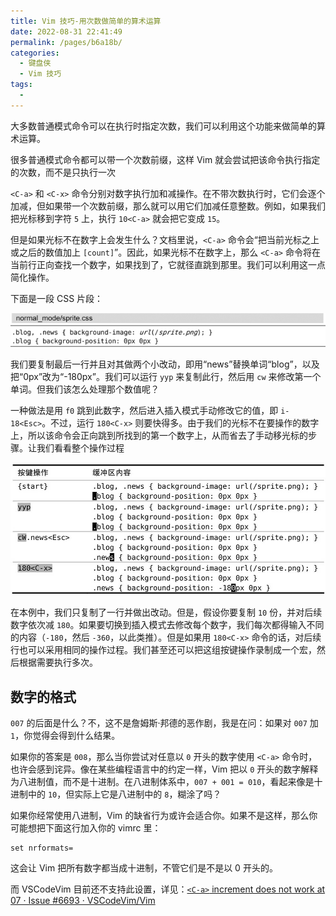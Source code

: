 ```yaml
---
title: Vim 技巧-用次数做简单的算术运算
date: 2022-08-31 22:41:49
permalink: /pages/b6a18b/
categories:
  - 键盘侠
  - Vim 技巧
tags:
  -
---
```


大多数普通模式命令可以在执行时指定次数，我们可以利用这个功能来做简单的算术运算。

很多普通模式命令都可以带一个次数前缀，这样 Vim 就会尝试把该命令执行指定的次数，而不是只执行一次

`<C-a>` 和 `<C-x>` 命令分别对数字执行加和减操作。在不带次数执行时，它们会逐个加减，但如果带一个次数前缀，那么就可以用它们加减任意整数。例如，如果我们把光标移到字符 `5` 上，执行 `10<C-a>` 就会把它变成 `15`。

但是如果光标不在数字上会发生什么？文档里说，`<C-a>` 命令会“把当前光标之上或之后的数值加上 `[count]`”。因此，如果光标不在数字上，那么 `<C-a>` 命令将在当前行正向查找一个数字，如果找到了，它就径直跳到那里。我们可以利用这一点简化操作。

下面是一段 CSS 片段：

![](../../.vuepress/public/img/vim/130.jpg)

我们要复制最后一行并且对其做两个小改动，即用“news”替换单词“blog”，以及把“0px”改为“-180px”。我们可以运行 `yyp` 来复制此行，然后用 `cw` 来修改第一个单词。但我们该怎么处理那个数值呢？

一种做法是用 `f0` 跳到此数字，然后进入插入模式手动修改它的值，即 `i-18<Esc>`。不过，运行 `180<C-x>` 则要快得多。由于我们的光标不在要操作的数字上，所以该命令会正向跳到所找到的第一个数字上，从而省去了手动移光标的步骤。让我们看看整个操作过程

![](../../.vuepress/public/img/vim/059.jpg)

在本例中，我们只复制了一行并做出改动。但是，假设你要复制 `10` 份，并对后续数字依次减 `180`。如果要切换到插入模式去修改每个数字，我们每次都得输入不同的内容（`-180`，然后 `-360`，以此类推）。但是如果用 `180<C-x>` 命令的话，对后续行也可以采用相同的操作过程。我们甚至还可以把这组按键操作录制成一个宏，然后根据需要执行多次。

## 数字的格式

`007` 的后面是什么？不，这不是詹姆斯·邦德的恶作剧，我是在问：如果对 `007` 加 `1`，你觉得会得到什么结果。

如果你的答案是 `008`，那么当你尝试对任意以 `0` 开头的数字使用 `<C-a>` 命令时，也许会感到诧异。像在某些编程语言中的约定一样，Vim 把以 `0` 开头的数字解释为八进制值，而不是十进制。在八进制体系中，`007 + 001 = 010`，看起来像是十进制中的 `10`，但实际上它是八进制中的 `8`，糊涂了吗？

如果你经常使用八进制，Vim 的缺省行为或许会适合你。如果不是这样，那么你可能想把下面这行加入你的 vimrc 里：

```vim
set nrformats=
```

这会让 Vim 把所有数字都当成十进制，不管它们是不是以 0 开头的。

而 VSCodeVim 目前还不支持此设置，详见：[`<C-a>` increment does not work at 07 · Issue #6693 · VSCodeVim/Vim](https://github.com/VSCodeVim/Vim/issues/6693)
